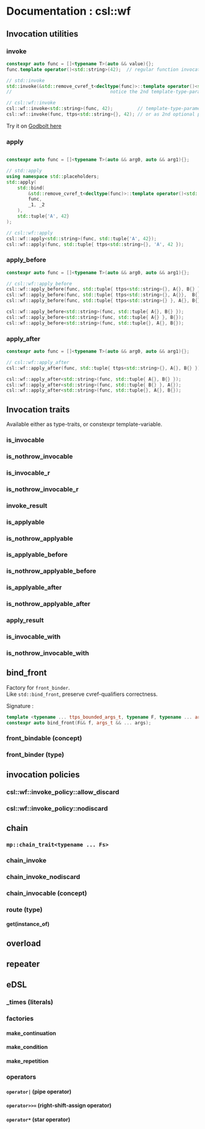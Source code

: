# Documentation : csl::wf

## Invocation utilities

### invoke

```cpp
constexpr auto func = []<typename T>(auto && value){};
func.template operator()<std::string>(42);  // regular function invocation

// std::invoke
std::invoke(&std::remove_cvref_t<decltype(func)>::template operator()<std::string, int>, func, 42);
//                                    notice the 2nd template-type-parameter here  ^^^

// csl::wf::invoke
csl::wf::invoke<std::string>(func, 42);         // template-type-parameters as invoke template-type-parameters
csl::wf::invoke(func, ttps<std::string>{}, 42); // or as 2nd optional parameters
```

Try it on [Godbolt here](https://godbolt.org/z/MbeqxEnG4)

### apply

```cpp

constexpr auto func = []<typename T>(auto && arg0, auto && arg1){};

// std::apply
using namespace std::placeholders;
std::apply(
    std::bind(
        &std::remove_cvref_t<decltype(func)>::template operator()<std::string, char, int>,
        func,
        _1, _2
    ), 
    std::tuple{'A', 42}
);

// csl::wf::apply
csl::wf::apply<std::string>(func, std::tuple{'A', 42});
csl::wf::apply(func, std::tuple{ ttps<std::string>{}, 'A', 42 });

```

### apply_before

```cpp
constexpr auto func = []<typename T>(auto && arg0, auto && arg1){};

// csl::wf::apply_before
csl::wf::apply_before(func, std::tuple{ ttps<std::string>{}, A{}, B{} });
csl::wf::apply_before(func, std::tuple{ ttps<std::string>{}, A{}},  B{});
csl::wf::apply_before(func, std::tuple{ ttps<std::string>{} }, A{}, B{} );

csl::wf::apply_before<std::string>(func, std::tuple{ A{}, B{} });
csl::wf::apply_before<std::string>(func, std::tuple{ A{} }, B{});
csl::wf::apply_before<std::string>(func, std::tuple{}, A{}, B{});
```

### apply_after

```cpp
constexpr auto func = []<typename T>(auto && arg0, auto && arg1){};

// csl::wf::apply_after
csl::wf::apply_after(func, std::tuple{ ttps<std::string>{}, A{}, B{} });

csl::wf::apply_after<std::string>(func, std::tuple{ A{}, B{} });
csl::wf::apply_after<std::string>(func, std::tuple{ B{} }, A{});
csl::wf::apply_after<std::string>(func, std::tuple{}, A{}, B{});
```

## Invocation traits

Available either as type-traits, or constexpr template-variable.

### is_invocable

### is_nothrow_invocable

### is_invocable_r

### is_nothrow_invocable_r

### invoke_result

### is_applyable

### is_nothrow_applyable

### is_applyable_before

### is_nothrow_applyable_before

### is_applyable_after

### is_nothrow_applyable_after

### apply_result

### is_invocable_with

### is_nothrow_invocable_with

## bind_front

Factory for `front_binder`.  
Like `std::bind_front`, preserve cvref-qualifiers correctness.

Signature :

```cpp
template <typename ... ttps_bounded_args_t, typename F, typename ... args_t>
constexpr auto bind_front(F&& f, args_t && ... args);
```

### front_bindable (concept)

### front_binder (type)

## invocation policies

### csl::wf::invoke_policy::allow_discard

### csl::wf::invoke_policy::nodiscard

## chain

### `mp::chain_trait<typename ... Fs>`

### chain_invoke

### chain_invoke_nodiscard

### chain_invocable (concept)

### route (type)

#### get<index>(instance_of<route>)

## overload

## repeater

## eDSL

### _times (literals)

### factories

#### make_continuation

#### make_condition

#### make_repetition

### operators

#### `operator|` (pipe operator)

#### `operator>>=` (right-shift-assign operator)

#### `operator*` (star operator)
